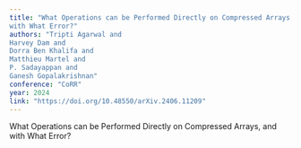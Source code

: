 ```yaml
---
title: "What Operations can be Performed Directly on Compressed Arrays, and
with What Error?"
authors: "Tripti Agarwal and
Harvey Dam and
Dorra Ben Khalifa and
Matthieu Martel and
P. Sadayappan and
Ganesh Gopalakrishnan"
conference: "CoRR"
year: 2024
link: "https://doi.org/10.48550/arXiv.2406.11209"
---
```


What Operations can be Performed Directly on Compressed Arrays, and
with What Error?
